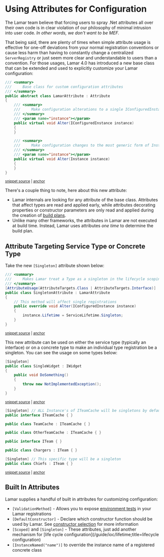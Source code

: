 # Using Attributes for Configuration

The Lamar team believe that forcing users to spray .Net attributes all over their own code is in clear violation of our philosophy of minimal intrusion into user code. _In other words, we don't want to be MEF._

That being said, there are plenty of times when simple attribute usage is effective for one-off deviations from your normal registration conventions or cause less harm than having to constantly change a centralized `ServerRegistry` or just seem more clear and understandable to users than a convention. For those usages, Lamar 4.0 has introduced a new base class that can be extended and used to explicitly customize your Lamar configuration:

<!-- snippet: sample_LamarAttribute -->
<a id='snippet-sample_lamarattribute'></a>
```cs
/// <summary>
///     Base class for custom configuration attributes
/// </summary>
public abstract class LamarAttribute : Attribute
{
    /// <summary>
    ///     Make configuration alterations to a single IConfiguredInstance object
    /// </summary>
    /// <param name="instance"></param>
    public virtual void Alter(IConfiguredInstance instance)
    {
    }

    /// <summary>
    ///     Make configuration changes to the most generic form of Instance
    /// </summary>
    /// <param name="instance"></param>
    public virtual void Alter(Instance instance)
    {
    }
}
```
<sup><a href='https://github.com/JasperFx/lamar/blob/master/src/Lamar/LamarAttribute.cs#L6-L30' title='Snippet source file'>snippet source</a> | <a href='#snippet-sample_lamarattribute' title='Start of snippet'>anchor</a></sup>
<!-- endSnippet -->

There's a couple thing to note, here about this new attribute:

* Lamar internals are looking for any attribute of the base class. Attributes that affect types are read and applied early, while attributes decorating properties or constructor parameters are only read and applied during the creation of [build plans](/guide/ioc/diagnostics/build-plans).
* Unlike many other frameworks, the attributes in Lamar are not executed at build time. Instead, Lamar uses attributes *one time* to determine the build plan.

## Attribute Targeting Service Type or Concrete Type

Take the new `[Singleton]` attribute shown below:

<!-- snippet: sample_SingletonAttribute -->
<a id='snippet-sample_singletonattribute'></a>
```cs
/// <summary>
///     Makes Lamar treat a Type as a singleton in the lifecycle scoping
/// </summary>
[AttributeUsage(AttributeTargets.Class | AttributeTargets.Interface)]
public class SingletonAttribute : LamarAttribute
{
    // This method will affect single registrations
    public override void Alter(IConfiguredInstance instance)
    {
        instance.Lifetime = ServiceLifetime.Singleton;
    }
}
```
<sup><a href='https://github.com/JasperFx/lamar/blob/master/src/Lamar/SingletonAttribute.cs#L7-L22' title='Snippet source file'>snippet source</a> | <a href='#snippet-sample_singletonattribute' title='Start of snippet'>anchor</a></sup>
<!-- endSnippet -->

This new attribute can be used on either the service type (typically an interface) or on a concrete type to make an individual type registration be a singleton. You can see the usage on some types below:

<!-- snippet: sample_[Singleton]-usage -->
<a id='snippet-sample_[singleton]-usage'></a>
```cs
[Singleton]
public class SingleWidget : IWidget
{
    public void DoSomething()
    {
        throw new NotImplementedException();
    }
}
```
<sup><a href='https://github.com/JasperFx/lamar/blob/master/src/Lamar.Testing/IoC/Acceptance/attribute_usage.cs#L46-L57' title='Snippet source file'>snippet source</a> | <a href='#snippet-sample_[singleton]-usage' title='Start of snippet'>anchor</a></sup>
<a id='snippet-sample_[singleton]-usage-1'></a>
```cs
[Singleton] // ALL Instance's of ITeamCache will be singletons by default
public interface ITeamCache { }

public class TeamCache : ITeamCache { }

public class OtherTeamCache : ITeamCache { }

public interface ITeam { }

public class Chargers : ITeam { }

[Singleton] // This specific type will be a singleton
public class Chiefs : ITeam { }
```
<sup><a href='https://github.com/JasperFx/lamar/blob/master/src/StructureMap.Testing/Acceptance/attribute_usage.cs#L52-L67' title='Snippet source file'>snippet source</a> | <a href='#snippet-sample_[singleton]-usage-1' title='Start of snippet'>anchor</a></sup>
<!-- endSnippet -->

## Built In Attributes

Lamar supplies a handful of built in attributes for customizing configuration:

* `[ValidationMethod]` - Allows you to expose [environment tests](/guide/ioc/diagnostics/environment-tests) in your Lamar registrations
* `[DefaultConstructor]` - Declare which constructor function should be used by Lamar. See [constructor selection](/guide/ioc/registration/constructor-selection) for more information
* `[Scoped]` and `[Singleton]` - These attributes, just add another mechanism for [life cycle configuration](/guide/ioc/lifetime;title=lifecycle configuration)
* `[InstanceNamed("name")]` to override the instance name of a registered concrete class
